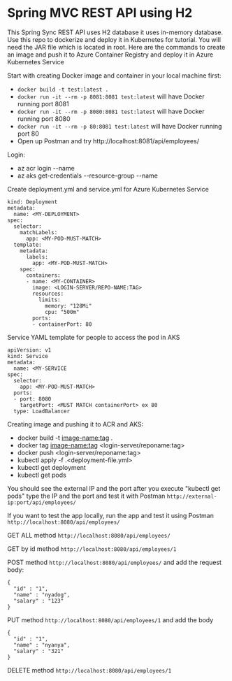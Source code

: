 # Spring MVC REST API using H2 

This Spring Sync REST API uses H2 database it uses in-memory database. Use this repo to dockerize and deploy it in Kubernetes for tutorial. You will need the JAR file which is located in root. Here are the commands to create an image and push it to Azure Container Registry and deploy it in Azure Kubernetes Service

Start with creating Docker image and container in your local machine first:

- ```docker build -t test:latest .```
- ```docker run -it --rm -p 8081:8081 test:latest``` will have Docker running port 8081 
- ```docker run -it --rm -p 8080:8081 test:latest``` will have Docker running port 8080
- ```docker run -it --rm -p 80:8081 test:latest``` will have Docker running port 80
- Open up Postman and try http://localhost:8081/api/employees/


Login:

- az acr login --name <registry-name>
- az aks get-credentials --resource-group <resource-group-name> --name <kubernetes-name>



Create deployment.yml and service.yml for Azure Kubernetes Service

```apiVersion: apps/v1
kind: Deployment
metadata:
  name: <MY-DEPLOYMENT>
spec:
  selector:
    matchLabels:
      app: <MY-POD-MUST-MATCH>
  template:
    metadata:
      labels:
        app: <MY-POD-MUST-MATCH>
    spec:
      containers:
      - name: <MY-CONTAINER>
        image: <LOGIN-SERVER/REPO-NAME:TAG>
        resources:
          limits:
            memory: "128Mi"
            cpu: "500m"
        ports:
        - containerPort: 80
```
Service YAML template for people to access the pod in AKS
```
apiVersion: v1
kind: Service
metadata:
  name: <MY-SERVICE
spec:
  selector:
    app: <MY-POD-MUST-MATCH>
  ports:
  - port: 8080
    targetPort: <MUST MATCH containerPort> ex 80
  type: LoadBalancer
```


Creating image and pushing it to ACR and AKS: 

- docker build -t <image-name:tag> .
- docker tag <image-name:tag> <login-server/reponame:tag> 
- docker push <login-server/reponame:tag>
- kubectl apply -f .\<deployment-file.yml>
- kubectl get deployment
- kubectl get pods

You should see the external IP and the port after you execute "kubectl get pods" type the IP and the port and test it with Postman ```http://external-ip:port/api/employees/```

If you want to test the app locally, run the app and test it using Postman ```http://localhost:8080/api/employees/```

GET ALL method ```http://localhost:8080/api/employees/```

GET by id method ```http://localhost:8080/api/employees/1```

POST method ```http://localhost:8080/api/employees/``` and add the request body:
```
{
  "id" : "1",
  "name" : "nyadog",
  "salary" : "123"
}
```	
PUT method ```http://localhost:8080/api/employees/1``` and add the body
```
{
  "id" : "1",
  "name" : "nyanya",
  "salary" : "321"
}
```
DELETE method ```http://localhost:8080/api/employees/1```


